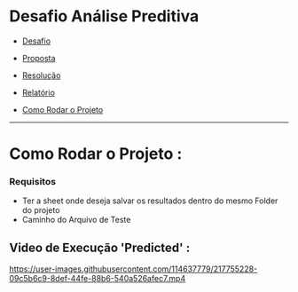 #                                                   Desafio Análise Preditiva
 
-  [Desafio](https://github.com/PedroAtemRibeiro/AnalisePreditiva/blob/main/Desafio.md)

-  [Proposta](https://github.com/PedroAtemRibeiro/AnalisePreditiva/blob/main/Proposta.md) 

-  [Resolução](https://github.com/PedroAtemRibeiro/AnalisePreditiva/blob/main/Resolucao.md) 

-  [Relatório](https://github.com/PedroAtemRibeiro/AnalisePreditiva/blob/main/Relatorio.pdf)

-  [Como Rodar o Projeto](https://github.com/PedroAtemRibeiro/AnalisePreditiva/blob/main/RodandoProjeto.md)


----------------------------------------------------------------------------------------------------------------------------------------------------------------------

# Como Rodar o Projeto : 

### Requisitos
 - Ter a sheet onde deseja salvar os resultados dentro do mesmo Folder do projeto 
 - Caminho do Arquivo de Teste 
 
## Video de Execução 'Predicted' : 



https://user-images.githubusercontent.com/114637779/217755228-09c5b6c9-8def-44fe-88b6-540a526afec7.mp4






